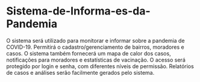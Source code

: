 # Sistema-de-Informa-es-da-Pandemia
O sistema será utilizado para monitorar e informar sobre a pandemia de COVID-19. Permitirá o cadastro/gerenciamento de bairros, moradores e casos. O sistema também fornecerá um mapa de calor dos casos, notificações para moradores e estatísticas de vacinação. O acesso será protegido por login e senha, com diferentes níveis de permissão. Relatórios de casos e análises serão facilmente gerados pelo sistema.
